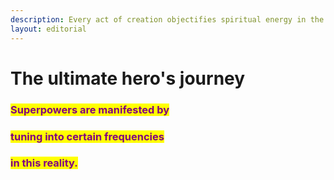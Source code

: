 ```yaml
---
description: Every act of creation objectifies spiritual energy in the thing created.
layout: editorial
---
```


# The ultimate hero's journey

### <mark style="color:purple;">Superpowers are manifested by</mark>&#x20;

### <mark style="color:purple;">tuning into certain frequencies</mark>&#x20;

### <mark style="color:purple;">in this reality.</mark>&#x20;
